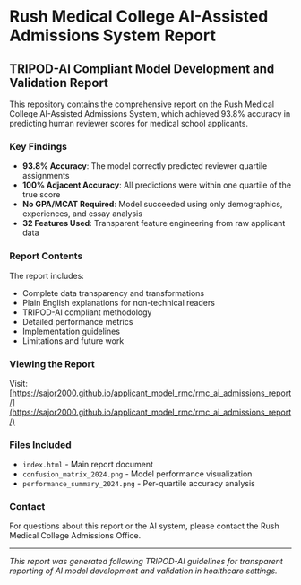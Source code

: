 # Rush Medical College AI-Assisted Admissions System Report

## TRIPOD-AI Compliant Model Development and Validation Report

This repository contains the comprehensive report on the Rush Medical College AI-Assisted Admissions System, which achieved 93.8% accuracy in predicting human reviewer scores for medical school applicants.

### Key Findings

- **93.8% Accuracy**: The model correctly predicted reviewer quartile assignments
- **100% Adjacent Accuracy**: All predictions were within one quartile of the true score
- **No GPA/MCAT Required**: Model succeeded using only demographics, experiences, and essay analysis
- **32 Features Used**: Transparent feature engineering from raw applicant data

### Report Contents

The report includes:
- Complete data transparency and transformations
- Plain English explanations for non-technical readers
- TRIPOD-AI compliant methodology
- Detailed performance metrics
- Implementation guidelines
- Limitations and future work

### Viewing the Report

Visit: [https://sajor2000.github.io/applicant_model_rmc/rmc_ai_admissions_report/](https://sajor2000.github.io/applicant_model_rmc/rmc_ai_admissions_report/)

### Files Included

- `index.html` - Main report document
- `confusion_matrix_2024.png` - Model performance visualization
- `performance_summary_2024.png` - Per-quartile accuracy analysis

### Contact

For questions about this report or the AI system, please contact the Rush Medical College Admissions Office.

---

*This report was generated following TRIPOD-AI guidelines for transparent reporting of AI model development and validation in healthcare settings.*